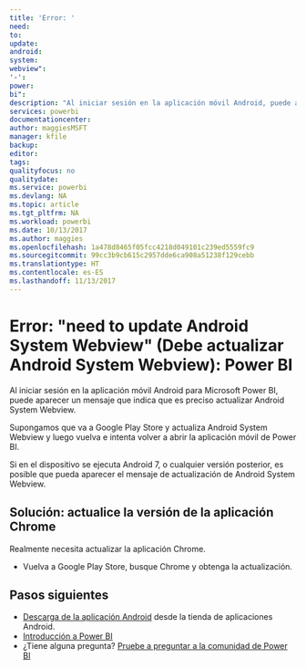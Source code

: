```yaml
---
title: 'Error: '
need: 
to: 
update: 
android: 
system: 
webview": 
'-': 
power: 
bi": 
description: "Al iniciar sesión en la aplicación móvil Android, puede aparecer un mensaje que indica que es preciso actualizar Android System Webview."
services: powerbi
documentationcenter: 
author: maggiesMSFT
manager: kfile
backup: 
editor: 
tags: 
qualityfocus: no
qualitydate: 
ms.service: powerbi
ms.devlang: NA
ms.topic: article
ms.tgt_pltfrm: NA
ms.workload: powerbi
ms.date: 10/13/2017
ms.author: maggies
ms.openlocfilehash: 1a478d8465f05fcc4218d049101c239ed5559fc9
ms.sourcegitcommit: 99cc3b9cb615c2957dde6ca908a51238f129cebb
ms.translationtype: HT
ms.contentlocale: es-ES
ms.lasthandoff: 11/13/2017
---
```

# <a name="error-need-to-update-android-system-webview---power-bi"></a>Error: "need to update Android System Webview" (Debe actualizar Android System Webview): Power BI
Al iniciar sesión en la aplicación móvil Android para Microsoft Power BI, puede aparecer un mensaje que indica que es preciso actualizar Android System Webview. 

Supongamos que va a Google Play Store y actualiza Android System Webview y luego vuelva e intenta volver a abrir la aplicación móvil de Power BI. 

Si en el dispositivo se ejecuta Android 7, o cualquier versión posterior, es posible que pueda aparecer el mensaje de actualización de Android System Webview. 

## <a name="solution-upgrade-your-version-of-the-chrome-app"></a>Solución: actualice la versión de la aplicación Chrome
Realmente necesita actualizar la aplicación Chrome. 

* Vuelva a Google Play Store, busque Chrome y obtenga la actualización.

## <a name="next-steps"></a>Pasos siguientes
* [Descarga de la aplicación Android](http://go.microsoft.com/fwlink/?LinkID=544867) desde la tienda de aplicaciones Android.
* [Introducción a Power BI](service-get-started.md)
* ¿Tiene alguna pregunta? [Pruebe a preguntar a la comunidad de Power BI](http://community.powerbi.com/)


